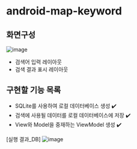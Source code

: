 # android-map-keyword

## 화면구성
![image](https://github.com/yb0x00/android-map-keyword/assets/169421565/25d472e6-fb97-497d-982c-141b38177567)
- 검색어 입력 레이아웃
- 검색 결과 표시 레이아웃


## 구현할 기능 목록
- SQLite를 사용하여 로컬 데이터베이스 생성 ✔️
- 검색에 사용될 데이터를 로컬 데이터베이스에 저장 ✔️
- View와 Model을 중재하는 ViewModel 생성 ✔️


[실행 결과_DB]
![image](https://github.com/yb0x00/android-map-keyword/assets/169421565/5deeb91a-dada-4a91-b2c8-099944dbe27f)

